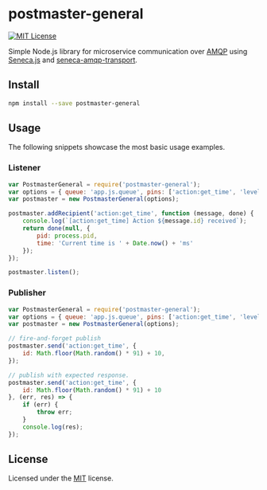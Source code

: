 ﻿# postmaster-general
[![MIT License](https://img.shields.io/badge/license-MIT-blue.svg?style=flat-square)](https://github.com/darklordzw/postmaster-general/blob/master/LICENSE.md)

Simple Node.js library for microservice communication over [AMQP][1] using [Seneca.js][2] and [seneca-amqp-transport][3].

## Install

```sh
npm install --save postmaster-general
```

## Usage
The following snippets showcase the most basic usage examples.

### Listener

```js
var PostmasterGeneral = require('postmaster-general');
var options = { queue: 'app.js.queue', pins: ['action:get_time', 'level:*', 'proc:status'] };
var postmaster = new PostmasterGeneral(options);

postmaster.addRecipient('action:get_time', function (message, done) {
    console.log(`[action:get_time] Action ${message.id} received`);
    return done(null, {
        pid: process.pid,
        time: 'Current time is ' + Date.now() + 'ms'
    });
});

postmaster.listen();
```

### Publisher

```js
var PostmasterGeneral = require('postmaster-general');
var options = { queue: 'app.js.queue', pins: ['action:get_time', 'level:*', 'proc:status'] };
var postmaster = new PostmasterGeneral(options);

// fire-and-forget publish
postmaster.send('action:get_time', {
    id: Math.floor(Math.random() * 91) + 10,
});

// publish with expected response.
postmaster.send('action:get_time', {
    id: Math.floor(Math.random() * 91) + 10
}, (err, res) => {
    if (err) {
        throw err;
    }
    console.log(res);
});
```

## License
Licensed under the [MIT][4] license.

[1]: https://www.amqp.org/ 
[2]: http://senecajs.org/
[3]: https://github.com/senecajs/seneca-amqp-transport/
[4]: ./LICENSE.md
